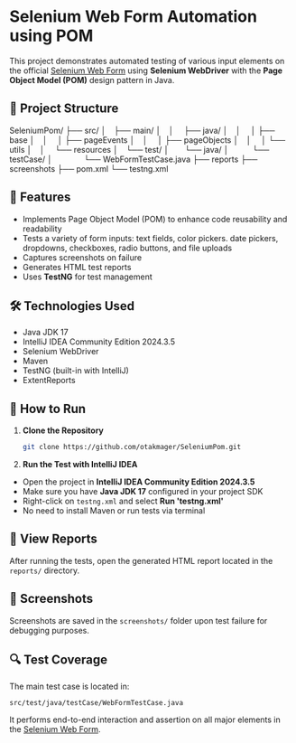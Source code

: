 # Selenium Web Form Automation using POM

This project demonstrates automated testing of various input elements on the official [Selenium Web Form](https://www.selenium.dev/selenium/web/web-form.html) using **Selenium WebDriver** with the **Page Object Model (POM)** design pattern in Java.

## 📂 Project Structure

SeleniumPom/
├── src/
│ ├── main/
│ │  ├── java/
│ │  │   ├── base
│ │  │   ├── pageEvents
│ │  │   ├── pageObjects
│ │  │   └── utils
│ │  └── resources
│ └── test/
│  └── java/
│   └── testCase/
│    └── WebFormTestCase.java
├── reports
├── screenshots
├── pom.xml
└── testng.xml

## 🚀 Features

- Implements Page Object Model (POM) to enhance code reusability and readability
- Tests a variety of form inputs: text fields, color pickers. date pickers, dropdowns, checkboxes, radio buttons, and file uploads
- Captures screenshots on failure
- Generates HTML test reports
- Uses **TestNG** for test management

## 🛠️ Technologies Used

- Java JDK 17
- IntelliJ IDEA Community Edition 2024.3.5
- Selenium WebDriver
- Maven
- TestNG (built-in with IntelliJ)
- ExtentReports

## 🚀 How to Run

1. **Clone the Repository**

    ```bash
    git clone https://github.com/otakmager/SeleniumPom.git
    ```

2. **Run the Test with IntelliJ IDEA**

- Open the project in **IntelliJ IDEA Community Edition 2024.3.5**
- Make sure you have **Java JDK 17** configured in your project SDK
- Right-click on `testng.xml` and select **Run 'testng.xml'**
- No need to install Maven or run tests via terminal

## 📄 View Reports
After running the tests, open the generated HTML report located in the `reports/` directory.

## 📸 Screenshots

Screenshots are saved in the `screenshots/` folder upon test failure for debugging purposes.

## 🔍 Test Coverage

The main test case is located in:

```
src/test/java/testCase/WebFormTestCase.java
```

It performs end-to-end interaction and assertion on all major elements in the [Selenium Web Form](https://www.selenium.dev/selenium/web/web-form.html).



